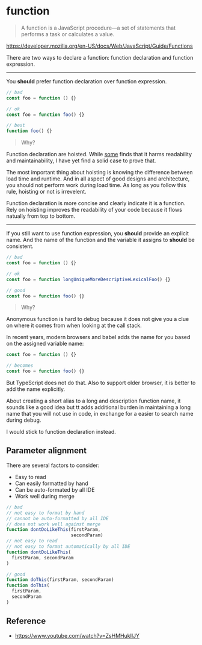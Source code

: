 # function

> A function is a JavaScript procedure—a set of statements that performs a task or calculates a value.

<https://developer.mozilla.org/en-US/docs/Web/JavaScript/Guide/Functions>

There are two ways to declare a function: function declaration and function expression.

---

You **should** prefer function declaration over function expression.

```ts
// bad
const foo = function () {}

// ok
const foo = function foo() {}

// best
function foo() {}
```

> Why?

Function declaration are hoisted.
While [some](https://github.com/airbnb/javascript#functions) finds that it harms readability and maintainability,
I have yet find a solid case to prove that.

The most important thing about hoisting is knowing the difference between load time and runtime.
And in all aspect of good designs and architecture, you should not perform work during load time.
As long as you follow this rule, hoisting or not is irrevelent.

Function declaration is more concise and clearly indicate it is a function. Rely on hoisting improves the readability of your code because it flows natually from top to bottom.

---

If you still want to use function expression, you **should** provide an explicit name.
And the name of the function and the variable it assigns to **should** be consistent.

```ts
// bad
const foo = function () {}

// ok
const foo = function longUniqueMoreDescriptiveLexicalFoo() {}

// good
const foo = function foo() {}
```

> Why?

Anonymous function is hard to debug because it does not give you a clue on where it comes from when looking at the call stack.

In recent years, modern browsers and babel adds the name for you based on the assigned variable name:

```js
const foo = function () {}

// becomes
const foo = function foo() {}
```

But TypeScript does not do that.
Also to support older browser,
it is better to add the name explicitly.

About creating a short alias to a long and description function name,
it sounds like a good idea but tt adds additional burden in maintaining a long name that you will not use in code,
in exchange for a easier to search name during debug.

I would stick to function declaration instead.

## Parameter alignment

There are several factors to consider:

- Easy to read
- Can easily formatted by hand
- Can be auto-formated by all IDE
- Work well during merge

```ts
// bad
// not easy to format by hand
// cannot be auto-formatted by all IDE
// does not work well against merge
function dontDoLikeThis(firstParam,
                        secondParam)
// not easy to read
// not easy to format automatically by all IDE
function dontDoLikeThis(
  firstParam, secondParam
)

// good
function doThis(firstParam, secondParam)
function doThis(
  firstParam,
  secondParam
)
```

## Reference

- <https://www.youtube.com/watch?v=ZsHMHukIlJY>
